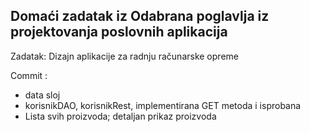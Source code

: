 ## Domaći zadatak iz Odabrana poglavlja iz projektovanja poslovnih aplikacija

Zadatak: Dizajn aplikacije za radnju računarske opreme

Commit :
* data sloj
* korisnikDAO, korisnikRest, implementirana GET metoda i isprobana
* Lista svih proizvoda; detaljan prikaz proizvoda
